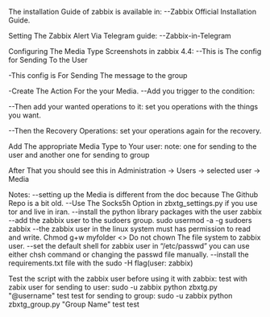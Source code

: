 ﻿The installation Guide of zabbix is available in:
--Zabbix Official Installation Guide.

Setting The Zabbix Alert Via Telegram guide:
--Zabbix-in-Telegram

Configuring The Media Type Screenshots in zabbix 4.4:
--This is The config for Sending To the User












-This config is For Sending The message to the group











-Create The Action For the your Media.
--Add you trigger to the condition:

--Then add your wanted operations to it:
set you operations with the things you want.





--Then the Recovery Operations:
set your operations again for the recovery.

Add The appropriate Media Type to Your user:
note: one for sending to the user and another one for sending to group


After That you should see this in Administration → Users → selected user → Media


Notes:
--setting up the Media is different from the doc because The Github Repo is a bit old.
--Use The Socks5h Option in zbxtg_settings.py if you use tor and live in iran.
--install the python library packages with the user zabbix
--add the zabbix user to the sudoers group.
	sudo usermod -a -g sudoers zabbix
--the zabbix user in the linux system must has permission to read and write.
	Chmod g+w myfolder
<<CRITICAL NOTE>>
	Do not chown The file system to zabbix user.
--set the default shell for zabbix user in “/etc/passwd”
	you can use either chsh command or changing the passwd file manually.
--install the requirements.txt file with the sudo -H flag(user: zabbix)

Test the script with the zabbix user before using it with zabbix:
	test with zabix user
	for sending to user:
		sudo -u zabbix python zbxtg.py "@username" test test
	for sending to group:
		sudo -u zabbix python zbxtg_group.py "Group Name" test test

